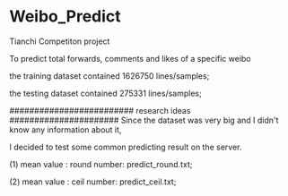 # Weibo_Predict
Tianchi Competiton project

To predict total forwards, comments and likes of a specific weibo

the training dataset contained 1626750 lines/samples;

the testing dataset contained 275331 lines/samples;

######################### research ideas ######################
Since the dataset was very big and I didn't know any information about it,

I decided to test some common predicting result on the server.

(1) mean value : round number: predict_round.txt;

(2) mean value : ceil number: predict_ceil.txt;

